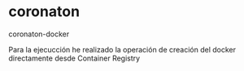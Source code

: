 # coronaton
 coronaton-docker
 
 Para la ejecucción he realizado la operación de creación del docker directamente desde Container Registry

